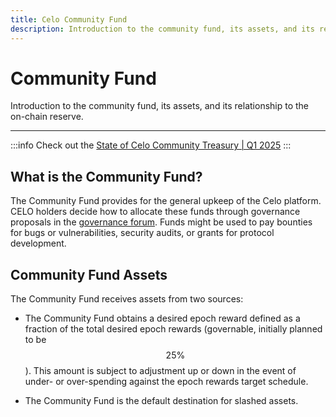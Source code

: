 ```yaml
---
title: Celo Community Fund
description: Introduction to the community fund, its assets, and its relationship to the on-chain reserve.
---
```


# Community Fund

Introduction to the community fund, its assets, and its relationship to the on-chain reserve.

---

:::info
Check out the [State of Celo Community Treasury | Q1 2025](https://forum.celo.org/t/state-of-celo-community-treasury-q1-2025/10573)
:::

## What is the Community Fund?

The Community Fund provides for the general upkeep of the Celo platform. CELO holders decide how to allocate these funds through governance proposals in the [governance forum](https://forum.celo.org/). Funds might be used to pay bounties for bugs or vulnerabilities, security audits, or grants for protocol development.

## Community Fund Assets

The Community Fund receives assets from two sources:

- The Community Fund obtains a desired epoch reward defined as a fraction of the total desired epoch rewards \(governable, initially planned to be $$25\%$$\). This amount is subject to adjustment up or down in the event of under- or over-spending against the epoch rewards target schedule.

- The Community Fund is the default destination for slashed assets.